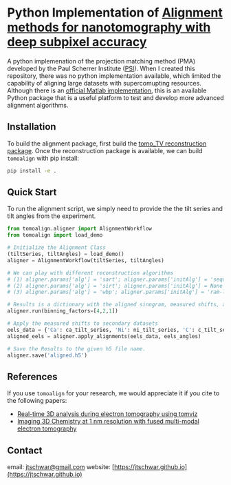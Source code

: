# Python Implementation of [Alignment methods for nanotomography with deep subpixel accuracy](https://opg.optica.org/oe/fulltext.cfm?uri=oe-27-25-36637)

A python implemenation of the projection matching method (PMA) developed by the Paul Scherrer Institute ([PSI](https://www.psi.ch/en/sls)). When I created this repository, there was no python implementation available, which limited the capability of aligning large datasets with supercomupting resources. Although there is an [official Matlab implementation](https://www.psi.ch/en/sls/csaxs/software), this is an available Python package that is a useful platform to test and develop more advanced alignment algorithms. 

## Installation

To build the alignment package, first build the [tomo_TV reconstruction package](https://github.com/jtschwar/tomo_TV). Once the reconstruction package is available, we can build `tomoalign` with pip install:

```bash
pip install -e . 
```

## Quick Start

To run the alignment script, we simply need to provide the the tilt series and tilt angles from the experiment. 

```python
from tomoalign.aligner import AlignmentWorkflow
from tomoalign import load_demo

# Initialize the Alignment Class
(tiltSeries, tiltAngles) = load_demo()
aligner = AlignmentWorkflow(tiltSeries, tiltAngles)

# We can play with different reconstruction algorithms 
# (1) aligner.params['alg'] = 'sart'; aligner.params['initAlg'] = 'sequential'
# (2) aligner.params['alg'] = 'sirt'; aligner.params['initAlg'] = None
# (3) aligner.params['alg'] = 'wbp'; aligner.params['initAlg'] = 'ram-lak'

# Results is a dictionary with the aligned sinogram, measured shifts, and parameters metadata.
aligner.run(binning_factors=[4,2,1])

# Apply the measured shifts to secondary datasets
eels_data = {'Ca': ca_tilt_series, 'Ni': ni_tilt_series, 'C': c_tilt_series}
aligned_eels = aligner.apply_alignments(eels_data, eels_angles)

# Save the Results to the given h5 file name.
aligner.save('aligned.h5')
```

## References
If you use `tomoalign` for your research, we would appreciate it if you cite to the following papers:

- [Real-time 3D analysis during electron tomography using tomviz](https://www.nature.com/articles/s41467-022-32046-0)
- [Imaging 3D Chemistry at 1 nm resolution with fused multi-modal electron tomography](https://www.nature.com/articles/s41467-024-47558-0)

## Contact

email: [jtschwar@gmail.com](jtschwar@gmail.com)
website: [https://jtschwar.github.io](https://jtschwar.github.io)